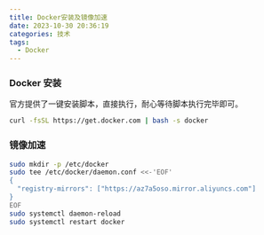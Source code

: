 ```yaml
---
title: Docker安装及镜像加速
date: 2023-10-30 20:36:19
categories: 技术
tags:
  - Docker
---
```


### Docker 安装

官方提供了一键安装脚本，直接执行，耐心等待脚本执行完毕即可。

```bash
curl -fsSL https://get.docker.com | bash -s docker
```

<!-- more -->

### 镜像加速

```bash
sudo mkdir -p /etc/docker
sudo tee /etc/docker/daemon.conf <<-'EOF'
{
  "registry-mirrors": ["https://az7a5oso.mirror.aliyuncs.com"]
}
EOF
sudo systemctl daemon-reload
sudo systemctl restart docker
```